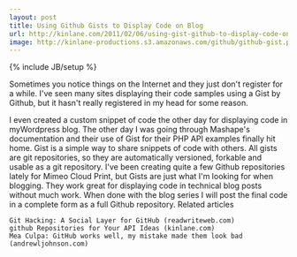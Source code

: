 ```yaml
---
layout: post
title: Using Github Gists to Display Code on Blog
url: http://kinlane.com/2011/02/06/using-gist-github-to-display-code-on-blog/
image: http://kinlane-productions.s3.amazonaws.com/github/github-gist.png
---
```

{% include JB/setup %}
Sometimes you notice things on the Internet and they just don't register for a while.  I've seen many sites displaying their code samples using a Gist by Github, but it hasn't really registered in my head for some reason.

I even created a custom snippet of code the other day for displaying code in myWordpress blog.   The other day I was going through Mashape's documentation and their use of Gist for their PHP API examples finally hit home.
Gist is a simple way to share snippets of code with others. All gists are git repositories, so they are automatically versioned, forkable and usable as a git repository.
I've been creating quite a few Github repositories lately for Mimeo Cloud Print, but Gists are just what I'm looking for when blogging.  They work great for displaying code in technical blog posts without much work.  When done with the blog series I will post the final code in a complete form as a full Github repository.
Related articles

	Git Hacking: A Social Layer for GitHub (readwriteweb.com)
	github Repositories for Your API Ideas (kinlane.com)
	Mea Culpa: GitHub works well, my mistake made them look bad (andrewljohnson.com)

